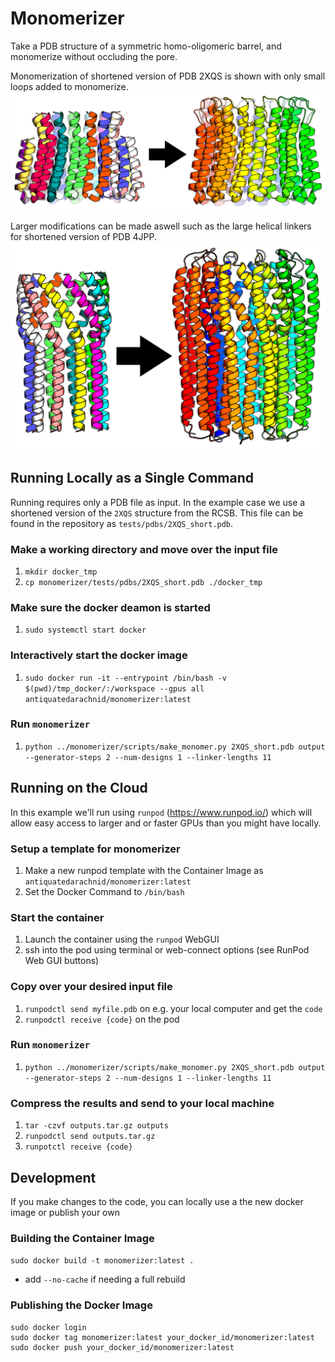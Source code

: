 # Monomerizer
Take a PDB structure of a symmetric homo-oligomeric barrel, and monomerize without occluding the pore.

Monomerization of shortened version of PDB 2XQS is shown with only small loops added to monomerize.
![image](images/2XQS_431_combined.png)

Larger modifications can be made aswell such as the large helical linkers for shortened version of PDB 4JPP.
![image](images/4JPP_640_combined.png)

## Running Locally as a Single Command
Running requires only a PDB file as input.  In the example case we use a shortened version of the `2XQS` structure
from the RCSB.  This file can be found in the repository as `tests/pdbs/2XQS_short.pdb`.

### Make a working directory and move over the input file
1. `mkdir docker_tmp`
2. `cp monomerizer/tests/pdbs/2XQS_short.pdb ./docker_tmp`

### Make sure the docker deamon is started
1. `sudo systemctl start docker`

### Interactively start the docker image
1. `sudo docker run -it --entrypoint /bin/bash -v $(pwd)/tmp_docker/:/workspace --gpus all antiquatedarachnid/monomerizer:latest`

### Run `monomerizer`
1. `python ../monomerizer/scripts/make_monomer.py 2XQS_short.pdb output --generator-steps 2 --num-designs 1 --linker-lengths 11`

## Running on the Cloud
In this example we'll run using `runpod` (https://www.runpod.io/) which will allow easy access to larger and or faster
GPUs than you might have locally.

### Setup a template for monomerizer
1. Make a new runpod template with the Container Image as `antiquatedarachnid/monomerizer:latest`
2. Set the Docker Command to `/bin/bash`

### Start the container
1. Launch the container using the `runpod` WebGUI
2. ssh into the pod using terminal or web-connect options (see RunPod Web GUI buttons)

### Copy over your desired input file
1. `runpodctl send myfile.pdb` on e.g. your local computer and get the `code`
2. `runpodctl receive {code}` on the pod

### Run `monomerizer`
1. `python ../monomerizer/scripts/make_monomer.py 2XQS_short.pdb output --generator-steps 2 --num-designs 1 --linker-lengths 11`

### Compress the results and send to your local machine
1. `tar -czvf outputs.tar.gz outputs`
2. `runpodctl send outputs.tar.gz`
3. `runpotctl receive {code}`

## Development
If you make changes to the code, you can locally use a the new docker image or publish your own

### Building the Container Image
`sudo docker build -t monomerizer:latest .`
- add `--no-cache` if needing a full rebuild

### Publishing the Docker Image
```
sudo docker login
sudo docker tag monomerizer:latest your_docker_id/monomerizer:latest
sudo docker push your_docker_id/monomerizer:latest
```

